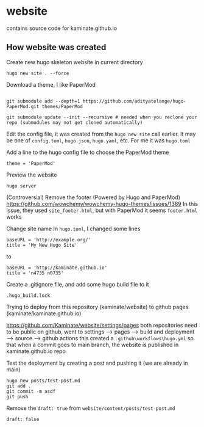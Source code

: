 # website

contains source code for kaminate.github.io


## How website was created


Create new hugo skeleton website in current directory
```
hugo new site . --force

```


Download a theme, I like PaperMod
```

git submodule add --depth=1 https://github.com/adityatelange/hugo-PaperMod.git themes/PaperMod

git submodule update --init --recursive # needed when you reclone your repo (submodules may not get cloned automatically)
```

Edit the config file, it was created from the `hugo new site` call
earlier. It may be one of `config.toml`, `hugo.json`, `hugo.yaml`, etc.
For me it was `hugo.toml`

Add a line to the hugo config file to choose the PaperMod theme
```
theme = 'PaperMod'
```

Preview the website
```
hugo server
```

(Controversial) Remove the footer (Powered by Hugo and PaperMod)
https://github.com/wowchemy/wowchemy-hugo-themes/issues/1389
In this issue, they used `site_footer.html`, but with PaperMod it seems
`footer.html` works


Change site name
In `hugo.toml`, I changed some lines
```
baseURL = 'http://example.org/'
title = 'My New Hugo Site'
```
to
```
baseURL = 'http://kaminate.github.io'
title = 'n4735 n0735'
```


Create a .gitignore file, and add some hugo build file to it
```
.hugo_build.lock
```

Trying to deploy from this repository (kaminate/website)
to github pages (kaminate/kaminate.github.io)

https://github.com/Kaminate/website/settings/pages
both repositories need to be public
on github, went to settings --> pages --> build and deployment --> source --> github actions
this created a `.github\workflows\hugo.yml` so that when a commit goes to main branch, the website is published in kaminate.github.io repo

Test the deployment by creating a post and pushing it (we are already in main)
```
hugo new posts/test-post.md
git add .
git commit -m asdf
git push
```

Remove the `draft: true` from `website/content/posts/test-post.md`
```
draft: false
```






